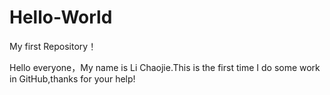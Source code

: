 # Hello-World
My first Repository！

Hello everyone，My name is Li Chaojie.This is the first time I do some work in GitHub,thanks for your help!
